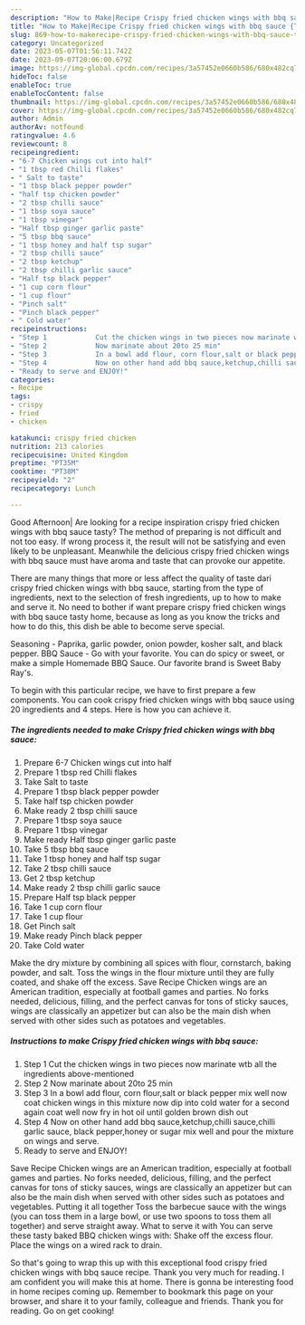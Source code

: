 ```yaml
---
description: "How to Make|Recipe Crispy fried chicken wings with bbq sauce {That is Special"
title: "How to Make|Recipe Crispy fried chicken wings with bbq sauce {That is Special"
slug: 869-how-to-makerecipe-crispy-fried-chicken-wings-with-bbq-sauce-that-is-special
category: Uncategorized
date: 2023-05-07T01:56:11.742Z
date: 2023-09-07T20:06:00.679Z
image: https://img-global.cpcdn.com/recipes/3a57452e0660b586/680x482cq70/crispy-fried-chicken-wings-with-bbq-sauce-recipe-main-photo.jpg
hideToc: false
enableToc: true
enableTocContent: false
thumbnail: https://img-global.cpcdn.com/recipes/3a57452e0660b586/680x482cq70/crispy-fried-chicken-wings-with-bbq-sauce-recipe-main-photo.jpg
cover: https://img-global.cpcdn.com/recipes/3a57452e0660b586/680x482cq70/crispy-fried-chicken-wings-with-bbq-sauce-recipe-main-photo.jpg
author: Admin
authorAv: notfound
ratingvalue: 4.6
reviewcount: 8
recipeingredient:
- "6-7 Chicken wings cut into half"
- "1 tbsp red Chilli flakes"
- " Salt to taste"
- "1 tbsp black pepper powder"
- "half tsp chicken powder"
- "2 tbsp chilli sauce"
- "1 tbsp soya sauce"
- "1 tbsp vinegar"
- "Half tbsp ginger garlic paste"
- "5 tbsp bbq sauce"
- "1 tbsp honey and half tsp sugar"
- "2 tbsp chilli sauce"
- "2 tbsp ketchup"
- "2 tbsp chilli garlic sauce"
- "Half tsp black pepper"
- "1 cup corn flour"
- "1 cup flour"
- "Pinch salt"
- "Pinch black pepper"
- " Cold water"
recipeinstructions:
- "Step 1            Cut the chicken wings in two pieces now marinate wtb all the ingredients above-mentioned"
- "Step 2            Now marinate about 20to 25 min"
- "Step 3            In a bowl add flour, corn flour,salt or black pepper mix well now coat chicken wings in this mixture now dip into cold water for a second again coat well now fry in hot oil until golden brown dish out"
- "Step 4            Now on other hand add bbq sauce,ketchup,chilli sauce,chilli garlic sauce, black pepper,honey or sugar mix well and pour the mixture on wings and serve."
- "Ready to serve and ENJOY!"
categories:
- Recipe
tags:
- crispy
- fried
- chicken

katakunci: crispy fried chicken 
nutrition: 213 calories
recipecuisine: United Kingdom
preptime: "PT35M"
cooktime: "PT38M"
recipeyield: "2"
recipecategory: Lunch

---
```



Good Afternoon| Are looking for a recipe inspiration crispy fried chicken wings with bbq sauce tasty? The method of preparing is not difficult and not too easy. If wrong process it, the result will not be satisfying and even likely to be unpleasant. Meanwhile the delicious crispy fried chicken wings with bbq sauce must have aroma and taste that can provoke our appetite.






There are many things that more or less affect the quality of taste dari crispy fried chicken wings with bbq sauce, starting from the type of ingredients, next to the selection of fresh ingredients, up to how to make and serve it. No need to bother if want prepare crispy fried chicken wings with bbq sauce tasty home, because as long as you know the tricks and how to do this, this dish be able to become serve  special.


Seasoning - Paprika, garlic powder, onion powder, kosher salt, and black pepper. BBQ Sauce - Go with your favorite. You can do spicy or sweet, or make a simple Homemade BBQ Sauce. Our favorite brand is Sweet Baby Ray&#39;s.


To begin with this particular recipe, we have to first prepare a few components. You can cook crispy fried chicken wings with bbq sauce using 20 ingredients and 4 steps. Here is how you can achieve it.

<!--inarticleads1-->

##### The ingredients needed to make Crispy fried chicken wings with bbq sauce:

1. Prepare 6-7 Chicken wings cut into half
1. Prepare 1 tbsp red Chilli flakes
1. Take  Salt to taste
1. Prepare 1 tbsp black pepper powder
1. Take half tsp chicken powder
1. Make ready 2 tbsp chilli sauce
1. Prepare 1 tbsp soya sauce
1. Prepare 1 tbsp vinegar
1. Make ready Half tbsp ginger garlic paste
1. Take 5 tbsp bbq sauce
1. Take 1 tbsp honey and half tsp sugar
1. Take 2 tbsp chilli sauce
1. Get 2 tbsp ketchup
1. Make ready 2 tbsp chilli garlic sauce
1. Prepare Half tsp black pepper
1. Take 1 cup corn flour
1. Take 1 cup flour
1. Get Pinch salt
1. Make ready Pinch black pepper
1. Take  Cold water


Make the dry mixture by combining all spices with flour, cornstarch, baking powder, and salt. Toss the wings in the flour mixture until they are fully coated, and shake off the excess. Save Recipe Chicken wings are an American tradition, especially at football games and parties. No forks needed, delicious, filling, and the perfect canvas for tons of sticky sauces, wings are classically an appetizer but can also be the main dish when served with other sides such as potatoes and vegetables. 

<!--inarticleads2-->

##### Instructions to make Crispy fried chicken wings with bbq sauce:

1. Step 1            Cut the chicken wings in two pieces now marinate wtb all the ingredients above-mentioned
1. Step 2            Now marinate about 20to 25 min
1. Step 3            In a bowl add flour, corn flour,salt or black pepper mix well now coat chicken wings in this mixture now dip into cold water for a second again coat well now fry in hot oil until golden brown dish out
1. Step 4            Now on other hand add bbq sauce,ketchup,chilli sauce,chilli garlic sauce, black pepper,honey or sugar mix well and pour the mixture on wings and serve.
1. Ready to serve and ENJOY!

Save Recipe Chicken wings are an American tradition, especially at football games and parties. No forks needed, delicious, filling, and the perfect canvas for tons of sticky sauces, wings are classically an appetizer but can also be the main dish when served with other sides such as potatoes and vegetables. Putting it all together Toss the barbecue sauce with the wings (you can toss them in a large bowl, or use two spoons to toss them all together) and serve straight away. What to serve it with You can serve these tasty baked BBQ chicken wings with: Shake off the excess flour. Place the wings on a wired rack to drain. 

So that's going to wrap this up with this exceptional food crispy fried chicken wings with bbq sauce recipe. Thank you very much for reading. I am confident you will make this at home. There is gonna be interesting food in home recipes coming up. Remember to bookmark this page on your browser, and share it to your family, colleague and friends. Thank you for reading. Go on get cooking!
